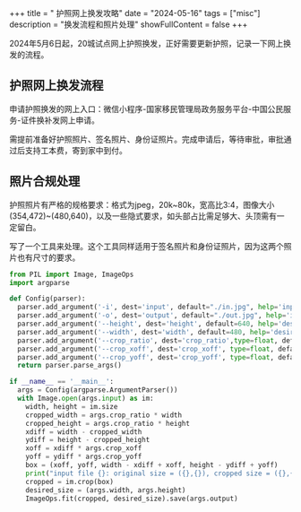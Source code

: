 
+++
title = " 护照网上换发攻略"
date = "2024-05-16"
tags = ["misc"]
description = "换发流程和照片处理"
showFullContent = false
+++

2024年5月6日起，20城试点网上护照换发，正好需要更新护照，记录一下网上换发的流程。

## 护照网上换发流程
申请护照换发的网上入口：微信小程序-国家移民管理局政务服务平台-中国公民服务-证件换补发网上申请。

需提前准备好护照照片、签名照片、身份证照片。完成申请后，等待审批，审批通过后支持工本费，寄到家中到付。

## 照片合规处理
护照照片有严格的规格要求：格式为jpeg，20k~80k，宽高比3:4，图像大小(354,472)~(480,640)，以及一些隐式要求，如头部占比需足够大、头顶需有一定留白。

写了一个工具来处理。这个工具同样适用于签名照片和身份证照片，因为这两个照片也有尺寸的要求。

```python
from PIL import Image, ImageOps
import argparse

def Config(parser):
  parser.add_argument('-i', dest='input', default="./in.jpg", help='input photo path')
  parser.add_argument('-o', dest='output', default="./out.jpg", help='input photo path')
  parser.add_argument('--height', dest='height', default=640, help='desired output height')
  parser.add_argument('--width', dest='width', default=480, help='desired output width')
  parser.add_argument('--crop_ratio', dest='crop_ratio',type=float, default=0.8, help='crop_ratio = cropped_size/original_size')
  parser.add_argument('--crop_xoff', dest='crop_xoff', type=float, default=0.5, help='0: left-aligned, 0.5: mid, 1: right-aligned')
  parser.add_argument('--crop_yoff', dest='crop_yoff', type=float, default=0.5, help='0: up-aligned, 0.5: mid, 1: down-aligned')
  return parser.parse_args()

if __name__ == '__main__':
  args = Config(argparse.ArgumentParser())
  with Image.open(args.input) as im:
    width, height = im.size
    cropped_width = args.crop_ratio * width
    cropped_height = args.crop_ratio * height
    xdiff = width - cropped_width
    ydiff = height - cropped_height
    xoff = xdiff * args.crop_xoff
    yoff = ydiff * args.crop_yoff
    box = (xoff, yoff, width - xdiff + xoff, height - ydiff + yoff)
    print("input file {}: original size = ({},{}), cropped size = ({},{}), cropped region={}, desired size = ({},{})".format(args.input, width, height, cropped_width, cropped_height, box, args.width, args.height))
    cropped = im.crop(box)
    desired_size = (args.width, args.height)
    ImageOps.fit(cropped, desired_size).save(args.output)
```
